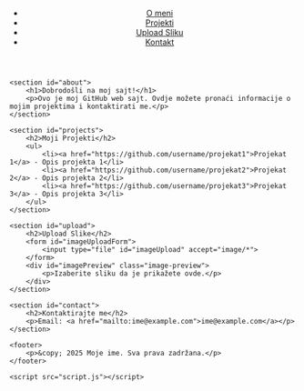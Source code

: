 <!DOCTYPE html>
<html lang="sr">
<head>
    <meta charset="UTF-8">
    <meta name="viewport" content="width=device-width, initial-scale=1.0">
    <title>Dobrodošli na Moj GitHub Sajt</title>
    <link rel="stylesheet" href="style.css">
</head>
<body>
    <header>
        <nav>
            <ul>
                <li><a href="#about">O meni</a></li>
                <li><a href="#projects">Projekti</a></li>
                <li><a href="#upload">Upload Sliku</a></li>
                <li><a href="#contact">Kontakt</a></li>
            </ul>
        </nav>
    </header>

    <section id="about">
        <h1>Dobrodošli na moj sajt!</h1>
        <p>Ovo je moj GitHub web sajt. Ovdje možete pronaći informacije o mojim projektima i kontaktirati me.</p>
    </section>

    <section id="projects">
        <h2>Moji Projekti</h2>
        <ul>
            <li><a href="https://github.com/username/projekat1">Projekat 1</a> - Opis projekta 1</li>
            <li><a href="https://github.com/username/projekat2">Projekat 2</a> - Opis projekta 2</li>
            <li><a href="https://github.com/username/projekat3">Projekat 3</a> - Opis projekta 3</li>
        </ul>
    </section>

    <section id="upload">
        <h2>Upload Slike</h2>
        <form id="imageUploadForm">
            <input type="file" id="imageUpload" accept="image/*">
        </form>
        <div id="imagePreview" class="image-preview">
            <p>Izaberite sliku da je prikažete ovde.</p>
        </div>
    </section>

    <section id="contact">
        <h2>Kontaktirajte me</h2>
        <p>Email: <a href="mailto:ime@example.com">ime@example.com</a></p>
    </section>

    <footer>
        <p>&copy; 2025 Moje ime. Sva prava zadržana.</p>
    </footer>

    <script src="script.js"></script>
</body>
</html>

